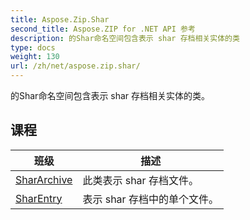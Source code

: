 ```yaml
---
title: Aspose.Zip.Shar
second_title: Aspose.ZIP for .NET API 参考
description: 的Shar命名空间包含表示 shar 存档相关实体的类
type: docs
weight: 130
url: /zh/net/aspose.zip.shar/
---
```

的Shar命名空间包含表示 shar 存档相关实体的类。

## 课程

| 班级 | 描述 |
| --- | --- |
| [SharArchive](./shararchive/) | 此类表示 shar 存档文件。 |
| [SharEntry](./sharentry/) | 表示 shar 存档中的单个文件。 |


